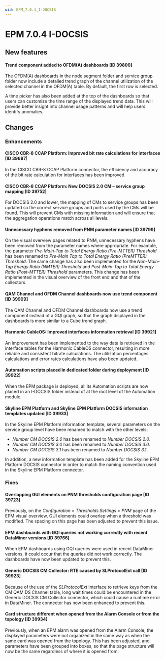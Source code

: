 ```yaml
---
uid: EPM_7.0.4_I-DOCSIS
---
```


# EPM 7.0.4 I-DOCSIS

## New features

#### Trend component added to OFDM(A) dashboards [ID 39800]

The OFDM(A) dashboards in the node segment folder and service group folder now include a detailed trend graph of the channel utilization of the selected channel in the OFDM(A) table. By default, the first row is selected.

A time picker has also been added at the top of the dashboards so that users can customize the time range of the displayed trend data. This will provide better insight into channel usage patterns and will help users identify anomalies.

## Changes

### Enhancements

#### CISCO CBR-8 CCAP Platform: Improved bit rate calculations for interfaces [ID 39687]

In the CISCO CBR-8 CCAP Platform connector, the efficiency and accuracy of the bit rate calculation for interfaces has been improved.

#### CISCO CBR-8 CCAP Platform: New DOCSIS 2.0 CM – service group mapping [ID 39752]

For DOCSIS 2.0 and lower, the mapping of CMs to service groups has been updated so the correct service groups and ports used by the CMs will be found. This will prevent CMs with missing information and will ensure that the aggregation operations match across all levels.

#### Unnecessary hyphens removed from PNM parameter names [ID 39799]

On the visual overview pages related to PNM, unnecessary hyphens have been removed from the parameter names where appropriate. For example, the parameter *Pre-Main-Tap to Total Energy Ratio (Pre-MTTER) Threshold* has been renamed to *Pre-Main Tap to Total Energy Ratio (PreMTTER) Threshold*. The same change has also been implemented for the *Non-Main-Tap Energy Ratio (NMTER) Threshold* and *Post-Main-Tap to Total Energy Ratio (Post-MTTER) Threshold* parameters. This change has been implemented in the visual overview of the front end and that of the collectors.

#### QAM Channel and OFDM Channel dashboards now use trend component [ID 39909]

The QAM Channel and OFDM Channel dashboards now use a trend component instead of a GQI graph, so that the graph displayed in the dashboards is more similar to a Cube trend graph.

#### Harmonic CableOS: Improved interfaces information retrieval [ID 39921]

An improvement has been implemented to the way data is retrieved in the interface tables for the Harmonic CableOS connector, resulting in more reliable and consistent bitrate calculations. The utilization percentages calculations and error rates calculations have also been updated.

#### Automation scripts placed in dedicated folder during deployment [ID 39922]

When the EPM package is deployed, all its Automation scripts are now placed in an I-DOCSIS folder instead of at the root level of the Automation module.

#### Skyline EPM Platform and Skyline EPM Platform DOCSIS information templates updated [ID 39933]

In the Skyline EPM Platform information template, several parameters on the service group level have been renamed to match with the other levels:

- *Number CM DOCSIS 2.0* has been renamed to *Number DOCSIS 2.0*.
- *Number CM DOCSIS 3.0* has been renamed to *Number DOCSIS 3.0*.
- *Number CM DOCSIS 3.1* has been renamed to *Number DOCSIS 3.1*.

In addition, a new information template has been added for the Skyline EPM Platform DOCSIS connector in order to match the naming convention used in the Skyline EPM Platform connector.

### Fixes

#### Overlapping GUI elements on PNM thresholds configuration page [ID 39723]

Previously, on the *Configuration* > *Thresholds Settings* > *PNM* page of the EPM visual overview, GUI elements could overlap when a threshold was modified. The spacing on this page has been adjusted to prevent this issue.

#### EPM dashboards with GQI queries not working correctly with recent DataMiner versions [ID 39766]

When EPM dashboards using GQI queries were used in recent DataMiner versions, it could occur that the queries did not work correctly. The dashboards have now been updated to prevent this.

#### Generic DOCSIS CM Collector: RTE caused by SLProtocolExt call [ID 39923]

Because of the use of the *SLProtocolExt* interface to retrieve keys from the CM QAM DS Channel table, long wait times could be encountered in the Generic DOCSIS CM Collector connector, which could cause a runtime error in DataMiner. The connector has now been enhanced to prevent this.

#### Card structure different when opened from the Alarm Console or from the topology [ID 39934]

Previously, when an EPM alarm was opened from the Alarm Console, the displayed parameters were not organized in the same way as when the same card was opened from the topology. This has been adjusted, and parameters have been grouped into boxes, so that the page structure will now be the same regardless of where it is opened from.
